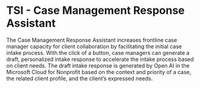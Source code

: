 # TSI - Case Management Response Assistant
The Case Management Response Assistant increases frontline case manager capacity for client collaboration by facilitating the initial case intake process. ​With the click of a button, case managers can generate a draft, personalized intake response to accelerate the intake process based on client needs. The draft intake response is generated by Open AI in the Microsoft Cloud for Nonprofit based on the context and priority of a case, the related client profile, and the client’s expressed needs. ​

